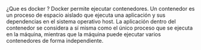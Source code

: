 

¿Que es docker ?
Docker  permite ejecutar contenedores. Un contenedor es un proceso de espacio aislado que ejecuta una aplicación y sus dependencias en el sistema operativo host. La aplicación dentro del contenedor se considera a sí misma como el único proceso que se ejecuta en la máquina, mientras que la máquina puede ejecutar varios contenedores de forma independiente.
